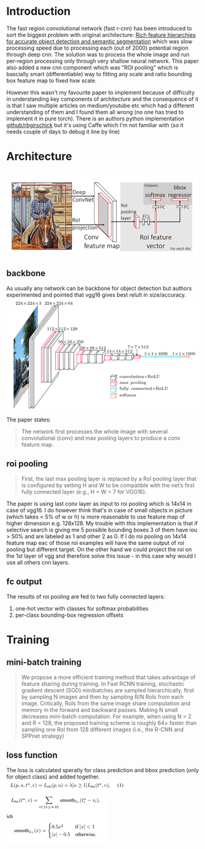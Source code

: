 # Introduction
The fast region convolutional network (fast r-cnn) has been introduced to sort the biggest problem with original architecture: [Rich feature hierarchies for accurate object detection and semantic segmentation](https://arxiv.org/abs/1311.2524) which was slow processing speed due to processing each (out of 2000) potential region through deep cnn. The solution was to process the whole image and run per-region processing only through very shallow neural network. This paper also added a new cnn component which was "ROI pooling" which is bascially smart (differentiable) way to fitting any scale and ratio bounding box feature map to fixed hxw scale. 

However this wasn't my favourite paper to implement because of difficulty in understanding key components of architecture and the consequence of it is that I saw multiple articles on medium/youtube etc which had a different understanding of them and I found them all wrong (no one has tried to implement it in pure torch). There is an authors python implementation [github/rbgirschick](https://github.com/rbgirshick/fast-rcnn/tree/master/lib) but it's using Caffe which I'm not familiar with (so it needs couple of days to debug it line by line)

# Architecture
![alt text](resources/fast-rcnn-arch.png "Arch")  

## backbone
As usually any network can be backbone for object detection but authors experimented and pointed that vgg16 gives best relult in size/accuracy. 
![alt text](resources/fast-rcnn-vgg16-arch.png "Arch")  

The paper states:
> The network first processes the whole image with several convolutional (conv) and max pooling layers to produce a conv feature map.


## roi pooling

> First, the last max pooling layer is replaced by a RoI pooling layer that is configured by setting H and W to be compatible with the net’s first fully connected layer (e.g., H = W = 7 for VGG16).

The paper is using last conv layer as input to roi pooling which is 14x14 in case of vgg16. I do however think that's in case of small objects in picture (which takes < 5% of w or h) is more reasonable to use feature map of higher dimension e.g. 128x128. My trouble with this implementation is that if selective search is giving me 5 possible bounding boxes 3 of them have iou > 50% and are labeled as 1 and other 2 as 0. If I do roi pooling on 14x14 feature map eac of those roi examples will have the same output of roi pooling but different target. On the other hand we could project the roi on the 1st layer of vgg and therefore solve this issue - in this case why would I use all others cnn layers. 


## fc output
The results of roi pooling are fed to two fully connected layers:
1. one-hot vector with classes for softmax probabilities
2. per-class bounding-box regression offsets

# Training
## mini-batch training
> We propose a more efficient training method that takes
advantage of feature sharing during training. In Fast RCNN training, stochastic gradient descent (SGD) minibatches are sampled hierarchically, first by sampling N images and then by sampling R/N RoIs from each image.
Critically, RoIs from the same image share computation
and memory in the forward and backward passes. Making
N small decreases mini-batch computation. For example,
when using N = 2 and R = 128, the proposed training
scheme is roughly 64× faster than sampling one RoI from
128 different images (i.e., the R-CNN and SPPnet strategy)


## loss function
The loss is calculated speratly for class prediction and bbox prediction (only for object class) and added together. 
![alt text](resources/fast-rcnn-loss1.png "Arch")  
![alt text](resources/fast-rcnn-loss2.png "Arch")  
